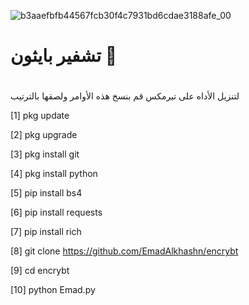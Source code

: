 
![b3aaefbfb44567fcb30f4c7931bd6cdae3188afe_00](https://user-images.githubusercontent.com/103214710/196737863-556895eb-98a9-4c1b-8111-3ad8a9dea89b.gif)



# تشفير بايثون 🏴

#

# 

لتنزيل الأداه على تيرمكس
قم بنسخ هذه الأوامر ولصقها بالترتيب

[1] pkg update

[2] pkg upgrade

[3] pkg install git

[4] pkg install python

[5] pip install bs4

[6] pip install requests

[7] pip install rich

[8] git clone https://github.com/EmadAlkhashn/encrybt

[9] cd encrybt

[10] python Emad.py

